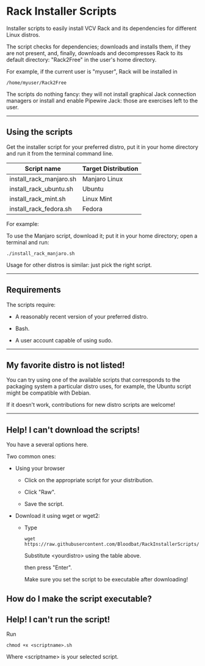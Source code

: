 # Rack Installer Scripts
Installer scripts to easily install VCV Rack and its dependencies for different Linux distros.

The script checks for dependencies; downloads and installs them, if they are not present, and, finally, downloads and decompresses Rack to its default directory: "Rack2Free" in the user's home directory.

For example, if the current user is "myuser", Rack will be installed in 

```
/home/myuser/Rack2Free
```

The scripts do nothing fancy: they will not install graphical Jack connection managers or install and enable Pipewire Jack: those are exercises left to the user.

---

## Using the scripts

Get the installer script for your preferred distro, put it in your home directory and run it from the terminal command line.

| Script name             | Target Distribution |
| ----------------------- | ------------------- |
| install_rack_manjaro.sh | Manjaro Linux       |
| install_rack_ubuntu.sh  | Ubuntu              |
| install_rack_mint.sh    | Linux Mint          |
| install_rack_fedora.sh  | Fedora              |

For example:

To use the Manjaro script, download it; put it in your home directory; open a terminal and run:

```
./install_rack_manjaro.sh
```

Usage for other distros is similar: just pick the right script.

---

## Requirements

The scripts require:

- A reasonably recent version of your preferred distro.

- Bash.

- A user account capable of using sudo.

---

## My favorite distro is not listed!

You can try using one of the available scripts that corresponds to the packaging system a particular distro uses, for example, the Ubuntu script might be compatible with Debian.

If it doesn't work, contributions for new distro scripts are welcome!

---

## Help! I can't download the scripts!

You have a several options here.

Two common ones:

- Using your browser

  - Click on the appropriate script for your distribution.

  - Click "Raw".

  - Save the script.
  
- Download it using wget or wget2:

  - Type
  
    ```
    wget https://raw.githubusercontent.com/Bloodbat/RackInstallerScripts/refs/heads/main/install_rack_<yourdistro>.sh
    ```

    Substitute \<yourdistro\> using the table above.

    then press "Enter".

    Make sure you set the script to be executable after downloading!

## How do I make the script executable?
## Help! I can't run the script!

Run

```
chmod +x <scriptname>.sh
```

Where \<scriptname\> is your selected script.